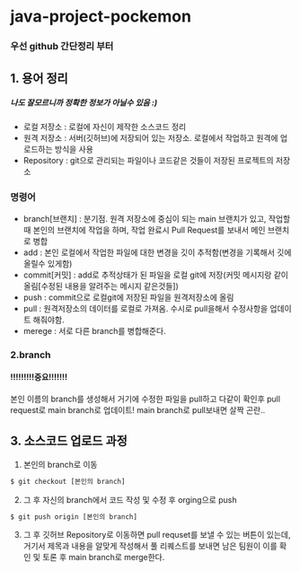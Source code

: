 # java-project-pockemon

### 우선 github 간단정리 부터

## **1. 용어 정리**
##### 나도 잘모르니까 정확한 정보가 아닐수 있음 :)
* 로컬 저장소 : 로컬에 자신이 제작한 소스코드 정리   
* 원격 저장소 : 서버(깃허브)에 저장되어 있는 저장소. 로컬에서 작업하고 원격에 업로드하는 방식을 사용
* Repository : git으로 관리되는 파일이나 코드같은 것들이 저장된 프로젝트의 저장소 

### 명령어
* branch[브랜치] : 분기점. 원격 저장소에 중심이 되는 main 브랜치가 있고, 작업할 때 본인의 브랜치에 작업을 하며, 작업 완료시 Pull Request를 보내서 메인 브랜치로 병합  
* add : 본인 로컬에서 작업한 파일에 대한 변경을 깃이 추적함(변경을 기록해서 깃에 올릴수 있게함)  
* commit[커밋] : add로 추적상태가 된 파일을 로컬 git에 저장(커밋 메시지랑 같이 올림[수정된 내용을 알려주는 메시지 같은것들])  
* push : commit으로 로컬git에 저장된 파일을 원격저장소에 올림  
* pull : 원격저장소의 데이터를 로컬로 가져옴. 수시로 pull을해서 수정사항을 업데이트 해줘야함.  
* merege : 서로 다른 branch를 병합해준다.

### 2.branch
#### **!!!!!!!!!중요!!!!!!!**  
본인 이름의 branch를 생성해서 거기에 수정한 파일을 pull하고 다같이 확인후 pull request로 main branch로 업데이트!
main branch로 pull보내면 살짝 곤란..
<br>  
## 3. 소스코드 업로드 과정 
1. 본인의 branch로 이동 

```bash
$ git checkout [본인의 branch]
```
2. 그 후 자신의 branch에서 코드 작성 및 수정 후 orging으로 push 

```bash
$ git push origin [본인의 branch]
```
3. 그 후 깃허브 Repository로 이동하면 pull requset를 보낼 수 있는 버튼이 있는데, 거기서 제목과 내용을 알맞게 작성해서 풀 리퀘스트를 보내면 남은 팀원이 이를 확인 및 토론 후 main branch로 merge한다.
